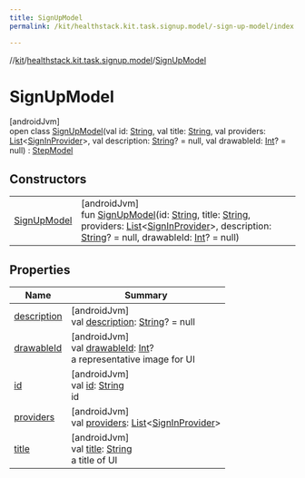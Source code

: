 ```yaml
---
title: SignUpModel
permalink: /kit/healthstack.kit.task.signup.model/-sign-up-model/index.html

---
```

//[kit](../../../index.html)/[healthstack.kit.task.signup.model](../index.html)/[SignUpModel](index.html)



# SignUpModel



[androidJvm]\
open class [SignUpModel](index.html)(val id: [String](https://kotlinlang.org/api/latest/jvm/stdlib/kotlin/-string/index.html), val title: [String](https://kotlinlang.org/api/latest/jvm/stdlib/kotlin/-string/index.html), val providers: [List](https://kotlinlang.org/api/latest/jvm/stdlib/kotlin.collections/-list/index.html)&lt;[SignInProvider](../../healthstack.kit.auth/-sign-in-provider/index.html)&gt;, val description: [String](https://kotlinlang.org/api/latest/jvm/stdlib/kotlin/-string/index.html)? = null, val drawableId: [Int](https://kotlinlang.org/api/latest/jvm/stdlib/kotlin/-int/index.html)? = null) : [StepModel](../../healthstack.kit.task.base/-step-model/index.html)



## Constructors


| | |
|---|---|
| [SignUpModel](-sign-up-model.html) | [androidJvm]<br>fun [SignUpModel](-sign-up-model.html)(id: [String](https://kotlinlang.org/api/latest/jvm/stdlib/kotlin/-string/index.html), title: [String](https://kotlinlang.org/api/latest/jvm/stdlib/kotlin/-string/index.html), providers: [List](https://kotlinlang.org/api/latest/jvm/stdlib/kotlin.collections/-list/index.html)&lt;[SignInProvider](../../healthstack.kit.auth/-sign-in-provider/index.html)&gt;, description: [String](https://kotlinlang.org/api/latest/jvm/stdlib/kotlin/-string/index.html)? = null, drawableId: [Int](https://kotlinlang.org/api/latest/jvm/stdlib/kotlin/-int/index.html)? = null) |


## Properties


| Name | Summary |
|---|---|
| [description](description.html) | [androidJvm]<br>val [description](description.html): [String](https://kotlinlang.org/api/latest/jvm/stdlib/kotlin/-string/index.html)? = null |
| [drawableId](../../healthstack.kit.task.base/-step-model/drawable-id.html) | [androidJvm]<br>val [drawableId](../../healthstack.kit.task.base/-step-model/drawable-id.html): [Int](https://kotlinlang.org/api/latest/jvm/stdlib/kotlin/-int/index.html)?<br>a representative image for UI |
| [id](../../healthstack.kit.task.base/-step-model/id.html) | [androidJvm]<br>val [id](../../healthstack.kit.task.base/-step-model/id.html): [String](https://kotlinlang.org/api/latest/jvm/stdlib/kotlin/-string/index.html)<br>id |
| [providers](providers.html) | [androidJvm]<br>val [providers](providers.html): [List](https://kotlinlang.org/api/latest/jvm/stdlib/kotlin.collections/-list/index.html)&lt;[SignInProvider](../../healthstack.kit.auth/-sign-in-provider/index.html)&gt; |
| [title](../../healthstack.kit.task.base/-step-model/title.html) | [androidJvm]<br>val [title](../../healthstack.kit.task.base/-step-model/title.html): [String](https://kotlinlang.org/api/latest/jvm/stdlib/kotlin/-string/index.html)<br>a title of UI |

